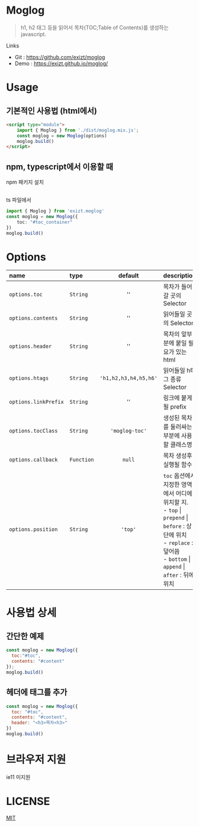 # Moglog
> h1, h2 태그 등을 읽어서 목차(TOC;Table of Contents)를 생성하는 javascript.


Links
* Git : https://github.com/exizt/moglog
* Demo : https://exizt.github.io/moglog/


# Usage
## 기본적인 사용법 (html에서)
```html
<script type="module">
    import { Moglog } from './dist/moglog.mix.js';
    const moglog = new Moglog(options)
    moglog.build()
</script>
```

## npm, typescript에서 이용할 때
npm 패키지 설치
```console

```

ts 파일에서
```ts
import { Moglog } from 'exizt.moglog'
const moglog = new Moglog({
    toc: "#toc_container"
})
moglog.build()
```

# Options
| name                 | type       | default               | description        |
| :---                 | :---       | :---:                 |:---                |
| `options.toc`        | `String`   | ''                    | 목차가 들어갈 곳의 Selector |
| `options.contents`   | `String`   | ''                    | 읽어들일 곳의 Selector |
| `options.header`     | `String`   | ''                    | 목차의 앞부분에 붙일 필요가 있는 html |
| `options.htags`      | `String`   | `'h1,h2,h3,h4,h5,h6'` | 읽어들일 h태그 종류 Selector |
| `options.linkPrefix` | `String`   | ''                    | 링크에 붙게될 prefix |
| `options.tocClass`   | `String`   | `'moglog-toc'`        | 생성된 목차를 둘러싸는 부분에 사용할 클래스명 |
| `options.callback`   | `Function` | `null`                | 목차 생성후 실행될 함수 |
| `options.position`   | `String`   | `'top'`               | `toc` 옵션에서 지정한 영역에서 어디에 위치할 지. <br>- `top` \| `prepend`  \| `before` : 상단에 위치<br>- `replace` : 덮어씀<br>- `bottom`  \| `append`  \| `after` : 뒤에 위치 |


# 사용법 상세
## 간단한 예제
```js
const moglog = new Moglog({
  toc:"#toc",
  contents: "#content"
});
moglog.build()
```

## 헤더에 태그를 추가
```js
const moglog = new Moglog({
  toc: "#toc",
  contents: "#content",
  header: "<h3>목차<h3>"
})
moglog.build()
```


# 브라우저 지원
ie11 미지원


# LICENSE
[MIT](LICENSE)